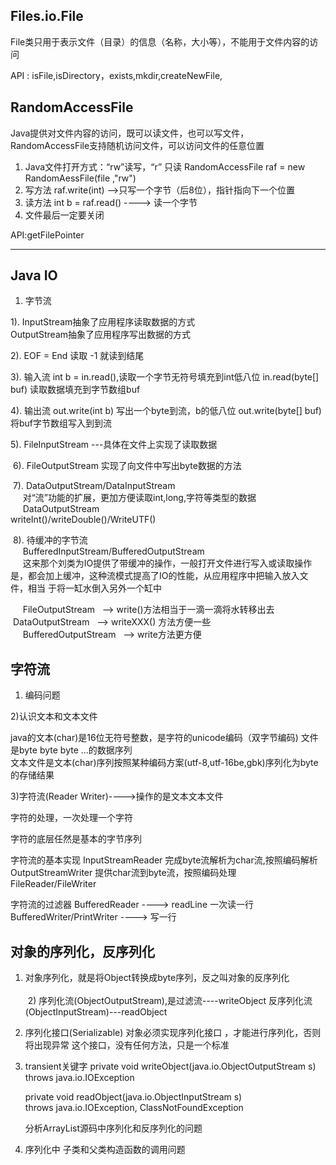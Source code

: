 ## Files.io.File

File类只用于表示文件（目录）的信息（名称，大小等），不能用于文件内容的访问

API : isFile,isDirectory，exists,mkdir,createNewFile,
## RandomAccessFile
Java提供对文件内容的访问，既可以读文件，也可以写文件，RandomAccessFile支持随机访问文件，可以访问文件的任意位置
1. Java文件打开方式：“rw”读写，“r” 只读
RandomAccessFile raf = new RandomAessFile(file ,"rw")
2. 写方法
  raf.write(int)  -->只写一个字节（后8位），指针指向下一个位置
3. 读方法
  int b = raf.read() ----> 读一个字节
4. 文件最后一定要关闭

API:getFilePointer

-----------------
##  Java IO
1. 字节流
   
  1). InputStream抽象了应用程序读取数据的方式  
      OutputStream抽象了应用程序写出数据的方式
        
  2). EOF = End 读取 -1 就读到结尾
    
  3). 输入流
    int b = in.read(),读取一个字节无符号填充到int低八位
    in.read(byte[] buf) 读取数据填充到字节数组buf
      
  4). 输出流
    out.write(int b) 写出一个byte到流，b的低八位
    out.write(byte[] buf) 将buf字节数组写入到到流
      
  5). FileInputStream ---具体在文件上实现了读取数据
  
  6). FileOutputStream 实现了向文件中写出byte数据的方法

  7). DataOutputStream/DataInputStream   
      对“流”功能的扩展，更加方便读取int,long,字符等类型的数据  
      DataOutputStream  
        writeInt()/writeDouble()/WriteUTF()  
        
  8). 待缓冲的字节流  
      BufferedInputStream/BufferedOutputStream  
      这来那个刘类为IO提供了带缓冲的操作，一般打开文件进行写入或读取操作是，都会加上缓冲，这种流模式提高了IO的性能，从应用程序中把输入放入文件，相当
      于将一缸水倒入另外一个缸中   
      
      FileOutputStream   --> write()方法相当于一滴一滴将水转移出去
      DataOutputStream   --> writeXXX() 方法方便一些  
      BufferedOutputStream   --> write方法更方便

## 字符流
 1) 编码问题 
  
 2)认识文本和文本文件 
 
 java的文本(char)是16位无符号整数，是字符的unicode编码（双字节编码)
    文件是byte byte byte ...的数据序列  
    文本文件是文本(char)序列按照某种编码方案(utf-8,utf-16be,gbk)序列化为byte的存储结果  
    
 3)字符流(Reader Writer)---->操作的是文本文本文件
 
  字符的处理，一次处理一个字符  
  
  字符的底层任然是基本的字节序列
  
  字符流的基本实现
     InputStreamReader   完成byte流解析为char流,按照编码解析
     OutputStreamWriter  提供char流到byte流，按照编码处理  
     FileReader/FileWriter
         
   字符流的过滤器
     BufferedReader   ----> readLine 一次读一行
     BufferedWriter/PrintWriter   ----> 写一行    

## 对象的序列化，反序列化   
  
  1) 对象序列化，就是将Object转换成byte序列，反之叫对象的反序列化   
     
  2) 序列化流(ObjectOutputStream),是过滤流----writeObject
     反序列化流(ObjectInputStream)---readObject
   
  3) 序列化接口(Serializable)
     对象必须实现序列化接口 ，才能进行序列化，否则将出现异常
     这个接口，没有任何方法，只是一个标准
   
  4) transient关键字
      private void writeObject(java.io.ObjectOutputStream s)  
              throws java.io.IOException
                
      private void readObject(java.io.ObjectInputStream s)  
              throws java.io.IOException, ClassNotFoundException
  
     分析ArrayList源码中序列化和反序列化的问题

  5) 序列化中 子类和父类构造函数的调用问题
